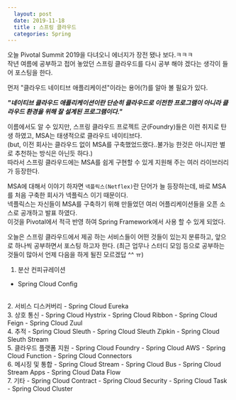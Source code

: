 ```yaml
---
  layout: post
  date: 2019-11-18
  title : 스프링 클라우드
  categories: Spring
---
```

 오늘 Pivotal Summit 2019을 다녀오니 에너지가 장전 됐나 보다.ㅋㅋㅋ  
 작년 여름에 공부하고 접어 놓았던 스프링 클라우드를 다시 공부 해야 겠다는 생각이 들어
 포스팅을 한다.  

 먼저 "클라우드 네이티브 애플리케이션"이라는 용어(?)를 알아 볼 필요가 있다.  

***"네이티브 클라우드 애플리케이션이란 단순히 클라우드로 이전한 프로그램이 아니라 클라우드
 환경을 위해 잘 설계된 프로그램이다."***  

 이름에서도 알 수 있지만, 스프링 클라우드 프로젝트 군(Foundry)들은 이런 취지로
 탄생 하였고, MSA는 태생적으로 클라우드 네이티브다.  
 (but, 이전 회사는 클라우드 없이 MSA를 구축했었드랬다..불가능 한것은 아니지만 별로 추천하는 방식은 아닌듯 하다.)  
 따라서 스프링 클라우드에는 MSA를 쉽게 구현할 수 있게 지원해 주는 여러 라이브러리가 등장한다.  

 MSA에 대해서 이야기 하자면 ```넥플릭스(Netflex)```란 단어가 늘 등장하는데,
 바로 MSA를 처음 구축한 회사가 넥플릭스 이기 때문이다.  
 넥플릭스는 자신들이 MSA를 구축하기 위해 만들었던 여러 어플리케이션들을 오픈 소스로 공개하고 발표 하였다.  
 이것을 Pivotal에서 적극 반영 하여 Spring Framework에서 사용 할 수 있게 되었다.  

 오늘은 스프링 클라우드에서 제공 하는 서비스들이 어떤 것들이 있는지 분류하고, 앞으로 하나씩 공부하면서 포스팅 하고자 한다. (최근 업무나 스터디 모임 등으로 공부하는 것들이
많아서 언제 다음을 하게 될진 모르겠답 ^^ ㅠ)
1. 분산 컨피규레이션
  - Spring Cloud Config  
  <br>  
2. 서비스 디스커버리
  - Spring Cloud Eureka  
  <br>  
3. 상호 통신
  - Spring Cloud Hystrix
  - Spring Cloud Ribbon
  - Spring Cloud Feign
  - Spring Cloud Zuul  
  <br>
4. 추적
  - Spring Cloud Sleuth
  - Spring Cloud Sleuth Zipkin
  - Spring Cloud Sleuth Stream  
  <br>
5. 클라우드 플랫폼 지원
  - Spring Cloud Foundry
  - Spring Cloud AWS
  - Spring Cloud Function
  - Spring Cloud Connectors    
  <br>
6. 메시징 및 통합
  - Spring Cloud Stream
  - Spring Cloud Bus
  - Spring Cloud Stream Apps
  - Spring Cloud Data Flow  
  <br>
7. 기타
  - Spring Cloud Contract
  - Spring Cloud Security
  - Spring Cloud Task
  - Spring Cloud Cluster  
  <br>
